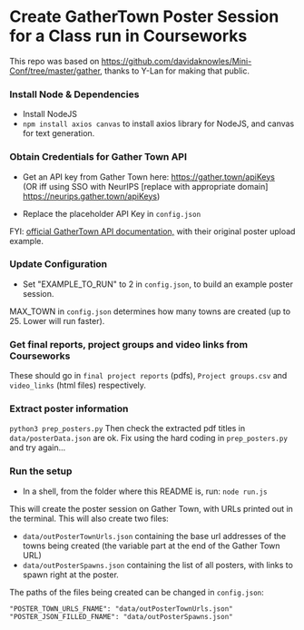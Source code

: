 # Create GatherTown Poster Session for a Class run in Courseworks

This repo was based on https://github.com/davidaknowles/Mini-Conf/tree/master/gather, thanks to Y-Lan for making that public. 

### Install Node & Dependencies

- Install NodeJS
- ```npm install axios canvas``` to install axios library for NodeJS, and canvas for text generation.
  
### Obtain Credentials for Gather Town API

- Get an API key from Gather Town here:
https://gather.town/apiKeys <br/> 
  (OR iff using SSO with NeurIPS [replace with appropriate domain]  https://neurips.gather.town/apiKeys) 
  
- Replace the placeholder API Key in `config.json`

FYI: [official GatherTown API documentation,](https://www.notion.so/EXTERNAL-Gather-http-API-3bbf6c59325f40aca7ef5ce14c677444)
with their original poster upload example.

### Update Configuration

- Set "EXAMPLE_TO_RUN" to 2 in `config.json`, to build an example poster session.

MAX_TOWN in `config.json` determines how many towns are created (up to 25. Lower will run faster). 

### Get final reports, project groups and video links from Courseworks

These should go in `final project reports` (pdfs), `Project groups.csv` and `video_links` (html files) respectively. 

### Extract poster information

`python3 prep_posters.py`
Then check the extracted pdf titles in `data/posterData.json` are ok. Fix using the hard coding in `prep_posters.py` and try again...

### Run the setup
   
- In a shell, from the folder where this README is, run:
`node run.js`
  
This will create the poster session on Gather Town, with URLs printed out in the terminal. 
This will also create two files:

- `data/outPosterTownUrls.json` containing the base url addresses of the towns being created (the variable part at the end of the Gather Town URL)
- `data/outPosterSpawns.json` containing the list of all posters, with links to spawn right at the poster.

The paths of the files being created can be changed in `config.json`:
```
"POSTER_TOWN_URLS_FNAME": "data/outPosterTownUrls.json"
"POSTER_JSON_FILLED_FNAME": "data/outPosterSpawns.json"


